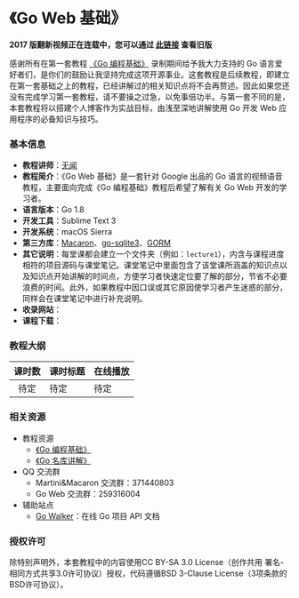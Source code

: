 《Go Web 基础》
=================

**2017 版翻新视频正在连载中，您可以通过 [此链接](https://github.com/Unknwon/go-web-foundation/tree/v1) 查看旧版**

感谢所有在第一套教程 [《Go 编程基础》](https://github.com/Unknwon/go-fundamental-programming) 录制期间给予我大力支持的 Go 语言爱好者们，是你们的鼓励让我坚持完成这项开源事业。这套教程是后续教程，即建立在第一套基础之上的教程，已经讲解过的相关知识点将不会再赘述。因此如果您还没有完成学习第一套教程，请不要操之过急，以免事倍功半。与第一套不同的是，本套教程将以搭建个人博客作为实战目标，由浅至深地讲解使用 Go 开发 Web 应用程序的必备知识与技巧。

### 基本信息

- **教程讲师**：[无闻](https://about.me/unknwon)
- **教程简介**：《Go Web 基础》是一套针对 Google 出品的 Go 语言的视频语音教程，主要面向完成《Go 编程基础》教程后希望了解有关 Go Web 开发的学习者。
- **语言版本**：Go 1.8
- **开发工具**：Sublime Text 3
- **开发系统**：macOS Sierra
- **第三方库**：[Macaron](https://github.com/go-macaron/macaron)、[go-sqlite3](https://github.com/mattn/go-sqlite3)、[GORM](https://github.com/jinzhu/gorm)
- **其它说明**：每堂课都会建立一个文件夹（例如：`lecture1`），内含与课程进度相符的项目源码与课堂笔记。课堂笔记中里面包含了该堂课所涵盖的知识点以及知识点开始讲解的时间点，方便学习者快速定位要了解的部分，节省不必要浪费的时间。此外，如果教程中因口误或其它原因使学习者产生迷惑的部分，同样会在课堂笔记中进行补充说明。
- **收录网站**：
- **课程下载**：

### 教程大纲

| 课时数 | 课时标题 | 在线播放 |
|:-----:|:--------|:-------|
|待定|待定|待定|

### 相关资源

- 教程资源
	 - [《Go 编程基础》](https://github.com/Unknwon/go-fundamental-programming)
	 - [《Go 名库讲解》](https://github.com/Unknwon/go-rock-libraries-showcases)
- QQ 交流群
	- Martini&Macaron 交流群：371440803
	- Go Web 交流群：259316004
- 辅助站点
	- [Go Walker](https://gowalker.org)：在线 Go 项目 API 文档

### 授权许可

除特别声明外，本套教程中的内容使用CC BY-SA 3.0 License（创作共用 署名-相同方式共享3.0许可协议）授权，代码遵循BSD 3-Clause License（3项条款的BSD许可协议）。
